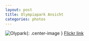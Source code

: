 ```yaml
---
layout: post
title: Olympiapark Ansicht
categories: photos
---
```


![Olypark](https://live.staticflickr.com/65535/50795149102_305f83ef2a_b.jpg){: .center-image }
[Flickr link](https://flic.kr/p/2koAq9N)
